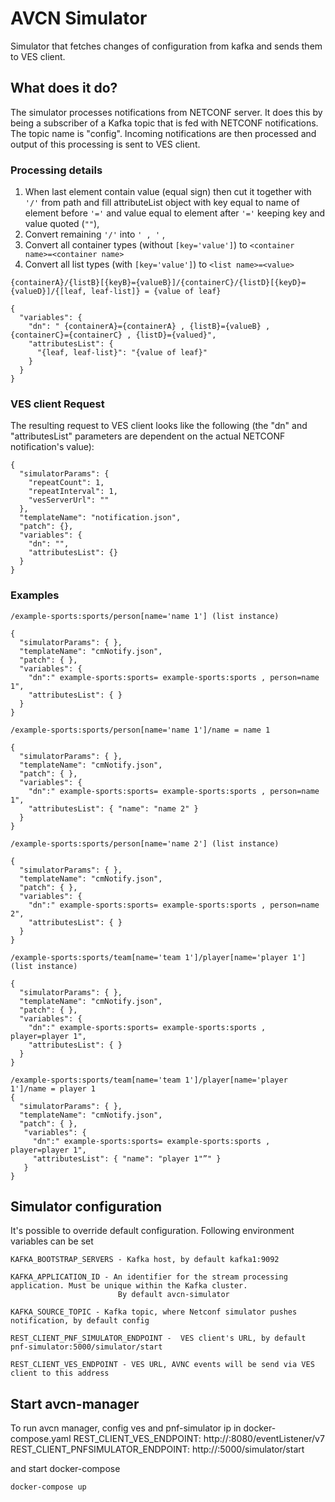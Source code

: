 # AVCN Simulator
Simulator that fetches changes of configuration from kafka and sends them to VES client.

## What does it do?
The simulator processes notifications from NETCONF server. It does this by being a subscriber of a Kafka topic that is fed 
with NETCONF notifications. The topic name is "config". Incoming notifications are then processed and output of this
 processing is sent to VES client.

### Processing details
1. When last element contain value (equal sign) then cut it together with `'/'` from path and fill attributeList object with key equal to name of element before `'='` and value equal to element after `'='` keeping key and value quoted (`""`),
2. Convert remaining `'/'` into `' , '` ,
3. Convert all container types (without `[key='value']`) to `<container name>=<container name>`
4. Convert all list types (with `[key='value']`) to `<list name>=<value>`
````
{containerA}/{listB}[{keyB}={valueB}]/{containerC}/{listD}[{keyD}={valueD}]/{[leaf, leaf-list]} = {value of leaf}

{
  "variables": {
    "dn": " {containerA}={containerA} , {listB}={valueB} , {containerC}={containerC} , {listD}={valued}",
    "attributesList": {
      "{leaf, leaf-list}": "{value of leaf}"
    }
  }
} 
````

### VES client Request
The resulting request to VES client looks like the following (the "dn" and "attributesList"
 parameters are dependent on the actual NETCONF notification's value):
````
{
  "simulatorParams": {
    "repeatCount": 1,
    "repeatInterval": 1,
    "vesServerUrl": ""
  },
  "templateName": "notification.json",
  "patch": {},
  "variables": {
    "dn": "",
    "attributesList": {}
  }
}
````

### Examples
````
/example-sports:sports/person[name='name 1'] (list instance)

{
  "simulatorParams": { },
  "templateName": "cmNotify.json",
  "patch": { },
  "variables": {
    "dn":" example-sports:sports= example-sports:sports , person=name 1",
    "attributesList": { }
  }        
}
````

````
/example-sports:sports/person[name='name 1']/name = name 1

{
  "simulatorParams": { },
  "templateName": "cmNotify.json",
  "patch": { },
  "variables": {
    "dn":" example-sports:sports= example-sports:sports , person=name 1",
    "attributesList": { "name": "name 2" }
  }        
}
````

````
/example-sports:sports/person[name='name 2'] (list instance)

{
  "simulatorParams": { },
  "templateName": "cmNotify.json",
  "patch": { },
  "variables": {
    "dn":" example-sports:sports= example-sports:sports , person=name 2",
    "attributesList": { }
  }        
}
````

````
/example-sports:sports/team[name='team 1']/player[name='player 1'] (list instance)

{
  "simulatorParams": { },
  "templateName": "cmNotify.json",
  "patch": { },
  "variables": {
    "dn":" example-sports:sports= example-sports:sports , player=player 1",
    "attributesList": { }
  }        
}
````

````
/example-sports:sports/team[name='team 1']/player[name='player 1']/name = player 1
{
  "simulatorParams": { },
  "templateName": "cmNotify.json",
  "patch": { },
   "variables": {
     "dn":" example-sports:sports= example-sports:sports , player=player 1",
     "attributesList": { "name": "player 1"”" }
   }        
}
````
## Simulator configuration
It's possible to override default configuration. Following environment variables can be set 

    KAFKA_BOOTSTRAP_SERVERS - Kafka host, by default kafka1:9092 
    
    KAFKA_APPLICATION_ID - An identifier for the stream processing application. Must be unique within the Kafka cluster. 
                            By default avcn-simulator  
    
    KAFKA_SOURCE_TOPIC - Kafka topic, where Netconf simulator pushes notification, by default config
        
    REST_CLIENT_PNF_SIMULATOR_ENDPOINT -  VES client's URL, by default pnf-simulator:5000/simulator/start
    
    REST_CLIENT_VES_ENDPOINT - VES URL, AVNC events will be send via VES client to this address 
    
## Start avcn-manager
To run avcn manager, config ves and pnf-simulator ip in docker-compose.yaml
REST_CLIENT_VES_ENDPOINT: http://<ves>:8080/eventListener/v7
REST_CLIENT_PNFSIMULATOR_ENDPOINT: http://<pnf-simulator>:5000/simulator/start

and start docker-compose
    
    docker-compose up
